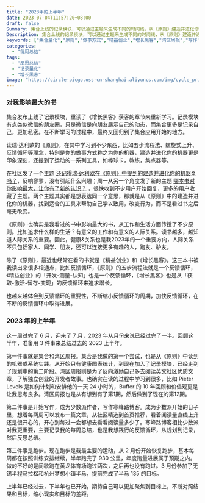 ```yaml
---
title: "2023年的上半年"
date: 2023-07-04T11:57:20+08:00
draft: false
Summary: 集合上线的记录模块，可以通过主题来生成不同的时间线，从《原则》建造并进化你的机器的角度介绍了一下集合。这一周2023也结束了上半年，本周总结从3件事介绍了我的上半年，分别是集合应用和湾区周报、开始写作和寒峰路博客以及跑步。
Description: 集合上线的记录模块，可以通过主题来生成不同的时间线，从《原则》建造并进化你的机器的角度介绍了一下集合。这一周2023也结束了上半年，本周总结从3件事介绍了我的上半年，分别是集合应用和湾区周报、开始写作和寒峰路博客以及跑步。
keywords: ["集合量化","原则","做事方式","精益创业","增长黑客","湾区周报","写作","反馈循环","建造并进化你的机器","半年总结"]
categories:
  - "每周总结"
tags:
  - "反思总结"
  - "记录量化"
  - "增长黑客"
image: "https://circle-picgo.oss-cn-shanghai.aliyuncs.com/img/cycle_principles.png"
---
```


### 对我影响最大的书

集合发布上线了记录模块，重读了《增长黑客》获客的章节来重新学习。记录模块有点类似微信的朋友圈，只是微信是向朋友展示自己的动态，而集合更多是记录自己，更加私密。在不断学习的过程中，最终又回归到了集合应用开始的地方。

读瑞·达利欧的《原则》，在其中学习到不少东西，比如五步流程法、螺旋式上升、反馈循环等理念，特别是你的做事方式称之为你的机器，建造并进化你的机器更是印象深刻，还提到了运动的一系列工具，如棒球卡，教练，集点器等。

在社区发了一个主题 [还记得瑞·达利欧在《原则》中提到的建造并进化你的机器⚙️吗？](https://v2ex.com/t/951524#reply9)，反响寥寥，没有引起什么兴趣；周一从另一个角度发了新的主题 [哪本书对你影响最大，让你有了新的认识？](https://v2ex.com/t/951691?p=3#reply216) ，很快收到不少用户开始回复，更多的用户收藏了主题。两个主题其实都是想表达同一个意思，那就是从《原则》中的建造并进化你的机器，找到适合的工具来帮助自己学以致用，改变行为，而不是看过书之后毫无改变。

《原则》也确实是我看过的书中影响最大的书，从工作和生活方面传授了不少原则。比如追求什么样的生活？有意义的工作和有意义的人际关系。读书越多，越知道人际关系的重要。因此，健康&关系也是我2023年的一个重要方向，人际关系不只包括家人、同学、朋友，还可以连接更多有趣的人，跑友、驴友。

除了《原则》，最近也经常在看的书就是《精益创业》和《增长黑客》。这三本书被我读出来很多相通点，比如反馈循环，《原则》的五步流程法就是一个反馈循环，《精益创业》的「开发-测量-认知」也是一个反馈循环，《增长黑客》也是从「获取-激活-留存-变现」的反馈循环来追求增长。

也越来越体会到反馈循环的重要性，不断缩小反馈循环的周期，加快反馈循环，在不断的反馈循环中取得进展。

### 2023 年的上半年

这一周过完了 6 月，迎来了 7 月，2023 年从月份来说已经过完了一半。回顾这半年，准备用 3 件事来总结过去的 2023 上半年。

第一件事就是集合和湾区周报。集合是我做的第一个尝试，也是从《原则》中读到的机器或系统实践。从开始只有健康图表统计，到现在加入了记录模块，已经走到了规划中的第二阶段。湾区周报则是为了反向激励自己多去阅读英文社区优质文章，了解独立创业的开发者故事。也确实在读的过程中学习到很多，比如 Pieter Levels 是如何计划和安排他的一天 24 小时的，Buffer 的 10 年回顾和价值观更是让我思考良多。湾区周报也是从有想到有了第1期，然后做到了现在的第12期。

第二件事是开始写作，成为少数派作者，写作寒峰路博客。成为少数派开始的日子里，想着每两周可以发布一篇文章，从社区精选到首页推荐，看着阅读量直线上升还是很开心的，开心到每过一会都想去看看阅读量多少了。寒峰路博客相比少数派对我更重要，主要记录我的每周总结，也是我想践行的反馈循环，从规划到记录，然后反思总结。

第三件事是跑步。现在跑步是我最主要的运动，从 2 月份开始恢复跑步，基本每周都在按照训练安排继续，半年跑完了 930 公里，年度跑量进展属于预期之内。做的不好的是间歇跑在黄龙体育场跑过两次，之后再也没有跑过。3 月份参加了无锡半程马拉松和杭州梦想小镇半马，提前完成了半马 135 的目标。

上半年已经过去，下半年也已开始，期待自己可以更加聚焦到目标上，不断对照结果和目标，缩小现实和目标的差距。